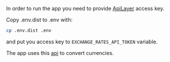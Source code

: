 In order to run the app you need to provide [ApiLayer](https://apilayer.com/) access key.

Copy .env.dist to .env with:
```bash
cp .env.dist .env
```

and put you access key to `EXCHANGE_RATES_API_TOKEN` variable.

The app uses this [api](https://apilayer.com/marketplace/exchangerates_data-api#details-tab)
to convert currencies. 
